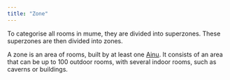 ```yaml
---
title: "Zone"
---
```


To categorise all rooms in mume, they are divided into superzones. These
superzones are then divided into zones.

A zone is an area of rooms, built by at least one
[Ainu](Ainur "wikilink"). It consists of an area that can be up to 100
outdoor rooms, with several indoor rooms, such as caverns or buildings.